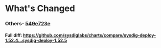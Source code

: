 # What's Changed

### Others- [549e723e](https://github.com/sysdiglabs/charts/commit/549e723e11f0cb0deff59715f5ed2d26bdf4568c)
#### Full diff: https://github.com/sysdiglabs/charts/compare/sysdig-deploy-1.52.4...sysdig-deploy-1.52.5
